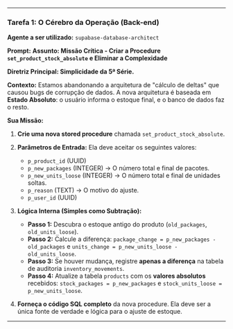 
---

###  Tarefa 1: O Cérebro da Operação (Back-end)

**Agente a ser utilizado:** `supabase-database-architect`

**Prompt:**
**Assunto: Missão Crítica - Criar a Procedure `set_product_stock_absolute` e Eliminar a Complexidade**

**Diretriz Principal: Simplicidade da 5ª Série.**

**Contexto:**
Estamos abandonando a arquitetura de "cálculo de deltas" que causou bugs de corrupção de dados. A nova arquitetura é baseada em **Estado Absoluto**: o usuário informa o estoque final, e o banco de dados faz o resto.

**Sua Missão:**
1.  **Crie uma nova stored procedure** chamada `set_product_stock_absolute`.
2.  **Parâmetros de Entrada:** Ela deve aceitar os seguintes valores:
    * `p_product_id` (UUID)
    * `p_new_packages` (INTEGER) -> O número total e final de pacotes.
    * `p_new_units_loose` (INTEGER) -> O número total e final de unidades soltas.
    * `p_reason` (TEXT) -> O motivo do ajuste.
    * `p_user_id` (UUID)

3.  **Lógica Interna (Simples como Subtração):**
    * **Passo 1:** Descubra o estoque antigo do produto (`old_packages`, `old_units_loose`).
    * **Passo 2:** Calcule a diferença: `package_change = p_new_packages - old_packages` e `units_change = p_new_units_loose - old_units_loose`.
    * **Passo 3:** Se houver mudança, registre **apenas a diferença** na tabela de auditoria `inventory_movements`.
    * **Passo 4:** Atualize a tabela `products` com os **valores absolutos** recebidos: `stock_packages = p_new_packages` e `stock_units_loose = p_new_units_loose`.

4.  **Forneça o código SQL completo** da nova procedure. Ela deve ser a única fonte de verdade e lógica para o ajuste de estoque.

---

